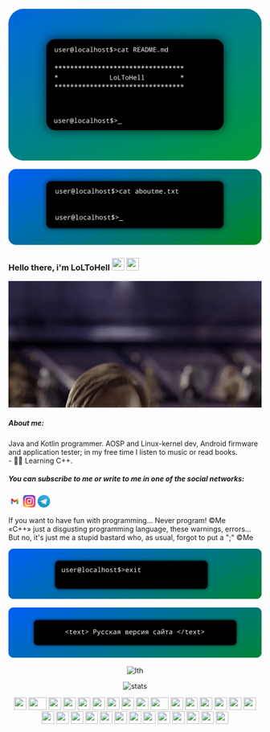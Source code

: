 <html lang="en">
  <p align="center"> <img src="assets/images/loltohell.png" alt="me!"/></p>
  <p align="center"> <img src="assets/images/aboutme.png" alt="aboutme"/></p>
 <h3> Hello there, i'm LoLToHell <img src="https://cultofthepartyparrot.com/flags/hd/russiaparrot.gif" width="25" height="25"/> <img src="https://cultofthepartyparrot.com/guests/cursedparrot.gif" width="25" height="25"/></h3> 
<p align="center"><img src="assets/gif/obi.gif" alt="Hello" /></p>
<h5> About me: </h5>
Java and Kotlin programmer. AOSP and Linux-kernel dev, Android firmware and application tester; in my free time I listen to music or read books. <br>
- 🧑‍💻 Learning C++. <br>
<h5> You can subscribe to me or write to me in one of the social networks: </h5>
<a href="mailto:grinvaald@gmail.com" target="_blank" rel="noopener noreferrer"><img src="assets/social/gmail-logo.png" width="25" height="25" alt="Gmail"></a>
<a href="https://instagram.com/grinvaald"><img src="assets/social/insta-logo.svg.webp" width="25" height="25" alt="instagram"></a>
<a href="https://t.me/loltohell"><img src="assets/social/tgram.png" width="25" height="25" alt="telegram"><br></a>


If you want to have fun with programming... Never program! ©Me <br>
«C++» just a disgusting programming language, these warnings, errors... But no, it's just me a stupid bastard who, as usual, forgot to put a ";" ©Me <br>
<p align="center"> <img src="assets/images/end.png" alt="end" /> </p>
<a href="https://loltohell.github.io/ru"><img src="assets/images/ru.png" alt="russian"></a><br>




<p align="center"> <img src="https://komarev.com/ghpvc/?username=loltohell&style=flat-square" alt="lth" /> </p>
<p align="center"> <img src="https://github-readme-stats.vercel.app/api?username=loltohell&bg_color=25,0095ff,00b018&title_color=fff&text_color=fff" alt="stats"/><br></p>
<div align="center">
    <img src="https://cultofthepartyparrot.com/parrots/hd/githubparrot.gif" width="25" height="25"/>
    <img src="https://cultofthepartyparrot.com/parrots/asyncparrot.gif" width="36" height="25"/>
    <img src="https://cultofthepartyparrot.com/parrots/exceptionallyfastparrot.gif" width="25" height="25"/>
    <img src="https://cultofthepartyparrot.com/parrots/hd/60fpsparrot.gif" width="25" height="25"/>
    <img src="https://cultofthepartyparrot.com/parrots/hd/jumpingparrot.gif" width="25" height="25"/>
    <img src="https://cultofthepartyparrot.com/parrots/hd/opensourceparrot.gif" width="25" height="25"/>
    <img src="https://cultofthepartyparrot.com/parrots/hd/dealwithitnowparrot.gif" width="25" height="25"/>
    <img src="https://cultofthepartyparrot.com/parrots/hd/hypnoparrotlight.gif" width="25" height="25"/>
    <img src="https://cultofthepartyparrot.com/parrots/databaseparrot.gif" width="25" height="25"/>
    <img src="https://cultofthepartyparrot.com/parrots/fixparrot.gif" width="36" height="25"/>
    <img src="https://cultofthepartyparrot.com/parrots/hd/laptop_parrot.gif" width="25" height="25"/>
    <img src="https://cultofthepartyparrot.com/parrots/hd/spinningparrot.gif" width="25" height="25"/>
    <img src="https://cultofthepartyparrot.com/parrots/hd/levitationparrot.gif" width="25" height="25"/>
    <img src="https://cultofthepartyparrot.com/parrots/hd/meldparrot.gif" width="25" height="25"/>
    <img src="https://cultofthepartyparrot.com/parrots/slomoparrot.gif" width="25" height="25"/>
    <img src="https://cultofthepartyparrot.com/parrots/hd/moonwalkingparrot.gif" width="25" height="25"/>
    <img src="https://cultofthepartyparrot.com/parrots/hd/stableparrot.gif" width="25" height="25"/>
    <img src="https://cultofthepartyparrot.com/parrots/hd/scienceparrot.gif" width="25" height="25"/>
    <img src="https://cultofthepartyparrot.com/parrots/hd/pirateparrot.gif" width="25" height="25"/>
    <img src="https://cultofthepartyparrot.com/parrots/hd/footballparrot.gif" width="25" height="25"/>
    <img src="https://cultofthepartyparrot.com/parrots/hd/illuminatiparrot.gif" width="25" height="25"/>
    <img src="https://cultofthepartyparrot.com/parrots/hd/hypnoparrotdark.gif" width="25" height="25"/>
    <img src="https://cultofthepartyparrot.com/parrots/hd/mustacheparrot.gif" width="25" height="25"/>
    <img src="https://cultofthepartyparrot.com/parrots/hd/quadparrot.gif" width="25" height="25"/>
    <img src="https://cultofthepartyparrot.com/parrots/hd/sithparrot.gif" width="25" height="25" />
    <img src="https://cultofthepartyparrot.com/parrots/hd/evilparrot.gif" width="25" height="25" />
    <img src="https://cultofthepartyparrot.com/parrots/hd/norwegianblueparrot.gif" width="25" height="25" />
    <img src="https://cultofthepartyparrot.com/parrots/hd/daftpunkparrot.gif" width="25" height="25" />
    <img src="https://cultofthepartyparrot.com/guests/hd/dogeparrot.gif" width="25" height="25" />
 </div>
   </body>
</html>

